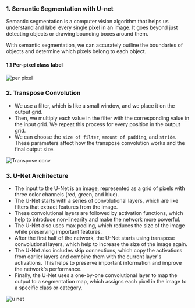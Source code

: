### 1. Semantic Segmentation with U-net

Semantic segmentation is a computer vision algorithm that helps us understand and label every single pixel in an image. It goes beyond just detecting objects or drawing bounding boxes around them.

With semantic segmentation, we can accurately outline the boundaries of objects and determine which pixels belong to each object.

#### 1.1 Per-pixel class label

![per pixel ](https://github.com/user-attachments/assets/421ad7ec-92b0-46a3-8c4c-69327b1103e1)

### 2. Transpose Convolution

- We use a filter, which is like a small window, and we place it on the output grid.
- Then, we multiply each value in the filter with the corresponding value in the input grid. We repeat this process for every position in the output grid.
- We can choose the `size of filter`, `amount of padding`, and `stride`. These parameters affect how the transpose convolution works and the final output size.

![Transpose conv](https://github.com/user-attachments/assets/2a225321-8118-4eec-b60e-83988d0fe4ee)

### 3. U-Net Architecture

- The input to the U-Net is an image, represented as a grid of pixels with three color channels (red, green, and blue).
- The U-Net starts with a series of convolutional layers, which are like filters that extract features from the image.
- These convolutional layers are followed by activation functions, which help to introduce non-linearity and make the network more powerful. 
- The U-Net also uses max pooling, which reduces the size of the image while preserving important features.
- After the first half of the network, the U-Net starts using transpose convolutional layers, which help to increase the size of the image again.
- The U-Net also includes skip connections, which copy the activations from earlier layers and combine them with the current layer's activations. This helps to preserve important information and improve the network's performance.
- Finally, the U-Net uses a one-by-one convolutional layer to map the output to a segmentation map, which assigns each pixel in the image to a specific class or category.

![u net](https://github.com/user-attachments/assets/f9c988ef-3164-4cf0-8a56-58931f97f062)